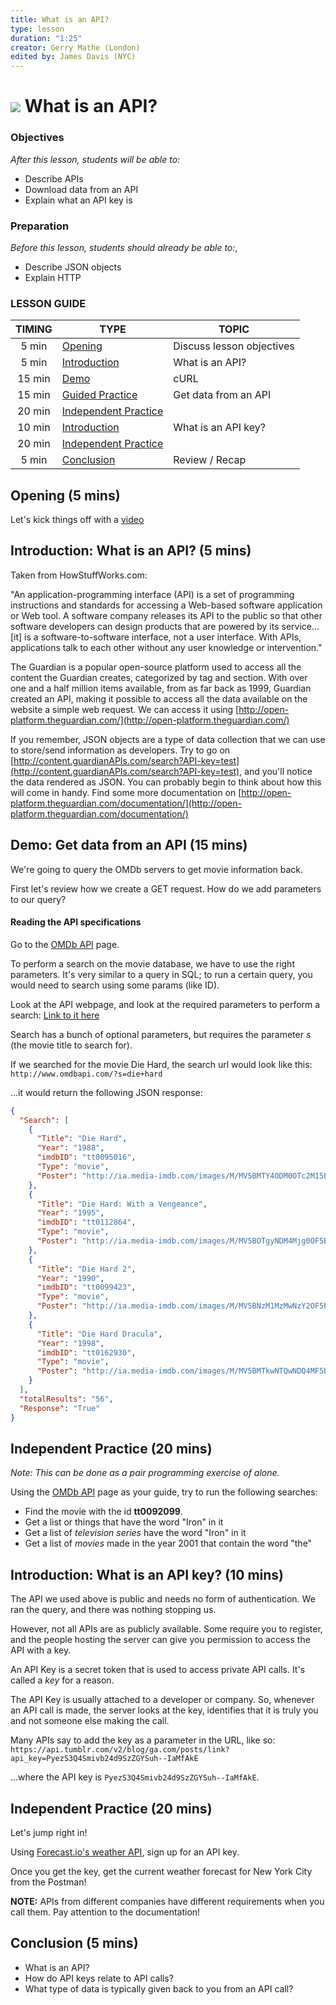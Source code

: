 ```yaml
---
title: What is an API?
type: lesson
duration: "1:25"
creator: Gerry Mathe (London)
edited by: James Davis (NYC)
---
```


# ![](https://ga-dash.s3.amazonaws.com/production/assets/logo-9f88ae6c9c3871690e33280fcf557f33.png) What is an API?

### Objectives
*After this lesson, students will be able to:*

- Describe APIs
- Download data from an API
- Explain what an API key is

### Preparation
*Before this lesson, students should already be able to:*,

- Describe JSON objects
- Explain HTTP

### LESSON GUIDE

| TIMING  | TYPE  | TOPIC  |
|:-:|---|---|
| 5 min  | [Opening](#opening-5-mins)  | Discuss lesson objectives |
| 5 min  | [Introduction](#introduction-what-is-an-api-5-mins)  | What is an API? |
| 15 min  | [Demo](#demo-curl-15-mins)  | cURL |
| 15 min  | [Guided Practice](#guided-practice-get-data-from-an-api-15-mins)  | Get data from an API |
| 20 min  | [Independent Practice](#independent-practice-20-mins)  |   |
| 10 min  | [Introduction](#introduction-what-is-an-api-key-10-mins)  | What is an API key? |
| 20 min  | [Independent Practice](#independent-practice-20-mins)  |   |
| 5 min  | [Conclusion](#conclusion-5-mins)  | Review / Recap |

## Opening (5 mins)

Let's kick things off with a [video](http://www.youtube.com/watch?feature=player_embedded&v=s7wmiS2mSXY)

## Introduction: What is an API? (5 mins)

Taken from HowStuffWorks.com:

"An application-programming interface (API) is a set of programming instructions and standards for accessing a Web-based software application or Web tool. A software company releases its API to the public so that other software developers can design products that are powered by its service...[it] is a software-to-software interface, not a user interface. With APIs, applications talk to each other without any user knowledge or intervention."

The Guardian is a popular open-source platform used to access all the content the Guardian creates, categorized by tag and section. With over one and a half million items available, from as far back as 1999, Guardian created an API, making it possible to access all the data available on the website a simple web request.  We can access it using [http://open-platform.theguardian.com/](http://open-platform.theguardian.com/)

If you remember, JSON objects are a type of data collection that we can use to store/send information as developers. Try to go on [http://content.guardianAPIs.com/search?API-key=test](http://content.guardianAPIs.com/search?API-key=test), and you'll notice the data rendered as JSON.  You can probably begin to think about how this will come in handy. Find some more documentation on [http://open-platform.theguardian.com/documentation/](http://open-platform.theguardian.com/documentation/)


## Demo: Get data from an API (15 mins)

We're going to query the OMDb servers to get movie information back.

First let's review how we create a GET request. How do we add parameters to our query?

#### Reading the API specifications



Go to the [OMDb API](http://www.omdbapi.com/) page.

To perform a search on the movie database, we have to use the right parameters. It's very similar to a query in SQL; to run a certain query, you would need to search using some params (like ID).

Look at the API webpage, and look at the required parameters to perform a search: [Link to it here](http://www.omdbapi.com/#parameters)


Search has a bunch of optional parameters, but requires the parameter *s* (the movie title to search for).

If we searched for the movie Die Hard, the search url would look like this: `http://www.omdbapi.com/?s=die+hard`


...it would return the following JSON response:

```json
{
  "Search": [
    {
      "Title": "Die Hard",
      "Year": "1988",
      "imdbID": "tt0095016",
      "Type": "movie",
      "Poster": "http://ia.media-imdb.com/images/M/MV5BMTY4ODM0OTc2M15BMl5BanBnXkFtZTcwNzE0MTk3OA@@._V1_SX300.jpg"
    },
    {
      "Title": "Die Hard: With a Vengeance",
      "Year": "1995",
      "imdbID": "tt0112864",
      "Type": "movie",
      "Poster": "http://ia.media-imdb.com/images/M/MV5BOTgyNDM4Mjg0OF5BMl5BanBnXkFtZTcwMjQxNTEzMQ@@._V1_SX300.jpg"
    },
    {
      "Title": "Die Hard 2",
      "Year": "1990",
      "imdbID": "tt0099423",
      "Type": "movie",
      "Poster": "http://ia.media-imdb.com/images/M/MV5BNzM1MzMwNzY2OF5BMl5BanBnXkFtZTgwNzE1MzkyMTE@._V1_SX300.jpg"
    },
    {
      "Title": "Die Hard Dracula",
      "Year": "1998",
      "imdbID": "tt0162930",
      "Type": "movie",
      "Poster": "http://ia.media-imdb.com/images/M/MV5BMTkwNTQwNDQ4MF5BMl5BanBnXkFtZTcwMDY2NjUyMQ@@._V1_SX300.jpg"
    }
  ],
  "totalResults": "56",
  "Response": "True"
}

```


## Independent Practice (20 mins)

_*Note:* This can be done as a pair programming exercise of alone._

Using the [OMDb API](http://www.omdbapi.com/) page as your guide, try to run the following searches:

* Find the movie with the id **tt0092099**.
* Get a list or things that have the word "Iron" in it
* Get a list of *television series* have the word "Iron" in it
* Get a list of *movies* made in the year 2001 that contain the word "the"


## Introduction: What is an API key? (10 mins)

The API we used above is public and needs no form of authentication. We ran the query, and there was nothing stopping us.

However, not all APIs are as publicly available. Some require you to register, and the people hosting the server can give you permission to access the API with a key.

An API Key is a secret token that is used to access private API calls. It's called a *key* for a reason.

The API Key is usually attached to a developer or company. So, whenever an API call is made, the server looks at the key, identifies that it is truly you and not someone else making the call.

Many APIs say to add the key as a parameter in the URL, like so:  `https://api.tumblr.com/v2/blog/ga.com/posts/link?api_key=PyezS3Q4Smivb24d9SzZGYSuh--IaMfAkE`

...where the API key is `PyezS3Q4Smivb24d9SzZGYSuh--IaMfAkE`.


## Independent Practice (20 mins)

Let's jump right in!

Using [Forecast.io's weather API](https://developer.forecast.io/), sign up for an API key.

Once you get the key, get the current weather forecast for New York City from the Postman!

**NOTE:** APIs from different companies have different requirements when you call them. Pay attention to the documentation!


## Conclusion (5 mins)

- What is an API?
- How do API keys relate to API calls?
- What type of data is typically given back to you from an API call?
